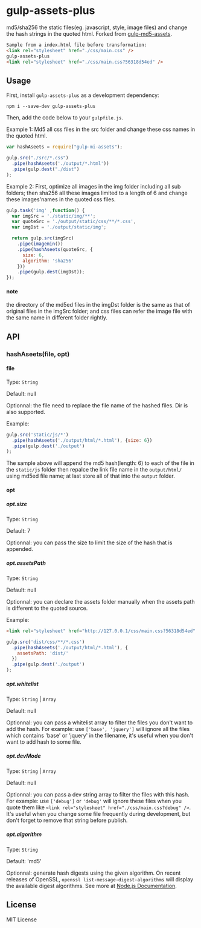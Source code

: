 # gulp-assets-plus

md5/sha256 the static files(eg. javascript, style, image files) and change the hash strings in the quoted html. Forked from [gulp-md5-assets](https://github.com/stipsan/gulp-md5-assets).

``` html
Sample from a index.html file before transformation:
<link rel="stylesheet" href="./css/main.css" />
gulp-assets-plus
<link rel="stylesheet" href="./css/main.css?56318d54ed" />
```

## Usage

First, install `gulp-assets-plus` as a development dependency:

``` shell
npm i --save-dev gulp-assets-plus
```

Then, add the code below to your `gulpfile.js`.

Example 1: Md5 all css files in the src folder and change these css names in the quoted html.

``` js
var hashAseets = require("gulp-mi-assets");

gulp.src("./src/*.css")
  .pipe(hashAseets('./output/*.html'))
  .pipe(gulp.dest("./dist")
);
```

Example 2: First, optimize all images in the img folder including all sub folders; then sha256 all these images limited to a length of 6 and change these images'names in the quoted css files.

``` js
gulp.task('img' ,function() {
  var imgSrc = './static/img/**';
  var quoteSrc = './output/static/css/**/*.css',
  var imgDst = './output/static/img';

  return gulp.src(imgSrc)
    .pipe(imagemin())
    .pipe(hashAseets(quoteSrc, {
      size: 6,
      algorithm: 'sha256'
    }))
    .pipe(gulp.dest(imgDst));
});
```

#### note

the directory of the md5ed files in the imgDst folder is the same as that of original files in the imgSrc folder; and css files can refer the image file with the same name in different folder rightly.

## API

### hashAseets(file, opt)

#### file

Type: `String`

Default: null

Optionnal: the file need to replace the file name of the hashed files. Dir is also supported.

Example:

``` javascript
gulp.src('static/js/*')
  .pipe(hashAseets('./output/html/*.html'), {size: 6})
  .pipe(gulp.dest('./output')
);
```

The sample above will append the md5 hash(length: 6) to each of the file in the `static/js` folder then repalce the link file name in the `output/html/` using md5ed file name; at last store all of that into the `output` folder.

#### opt

##### opt.size

Type: `String`

Default: 7

Optionnal: you can pass the size to limit the size of the hash that is appended.

##### opt.assetsPath

Type: `String`

Default: null

Optionnal: you can declare the assets folder manually when the assets path is different to the quoted source.

Example:

``` html
<link rel="stylesheet" href="http://127.0.0.1/css/main.css?56318d54ed" />
```
``` javascript
gulp.src('dist/css/**/*.css')
  .pipe(hashAseets('./output/html/*.html'), {
    assetsPath: 'dist/'
  })
  .pipe(gulp.dest('./output')
);
```


##### opt.whitelist

Type: `String` | `Array`

Default: null

Optionnal: you can pass a whitelist array to filter the files you don't want to add the hash. For example: use `['base', 'jquery']` will ignore all the files which contains 'base' or 'jquery' in the filename, it's useful when you don't want to add hash to some file.

##### opt.devMode

Type: `String` | `Array`

Default: null

Optionnal: you can pass a dev string array to filter the files with this hash. For example: use `['debug']` or `'debug'` will ignore these files when you quote them like `<link rel="stylesheet" href="./css/main.css?debug" />`. It's useful when you change some file frequently during development, but don't forget to remove that string before publish.

##### opt.algorithm

Type: `String`

Default: 'md5'

Optionnal: generate hash digests using the given algorithm. On recent releases of OpenSSL, `openssl list-message-digest-algorithms` will display the available digest algorithms. See more at [Node.js Documentation](https://nodejs.org/api/crypto.html#crypto_crypto_createhash_algorithm).

## License

MIT License
